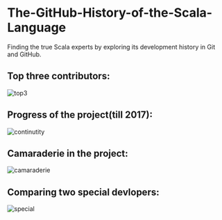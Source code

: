 # The-GitHub-History-of-the-Scala-Language
Finding the true Scala experts by exploring its development history in Git and GitHub.

## Top three contributors:
![top3]("img/df_fig01.png")

## Progress of the project(till 2017):
![continutity]("img/figure_1.png")

## Camaraderie in the project:
![camaraderie]("img/figure_2.png")

## Comparing two special devlopers:
![special]("img/figure_3.png")

